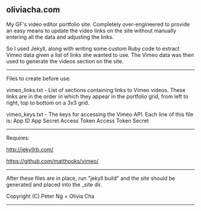 oliviacha.com
-------------

My GF's video editor portfolio site.  Completely over-engineered to provide an easy means to update the video links on the site without manually entering all the data and adjusting the links.

So I used Jekyll, along with writing some custom Ruby code to extract Vimeo data given a list of links she wanted to use.  The Vimeo data was then used to generate the videos section on the site.

---

Files to create before use:

vimeo_links.txt - List of sections containing links to Vimeo videos.  These links are in the order in which they appear in the portfolio grid, from left to right, top to bottom on a 3x3 grid.

vimeo_keys.txt - The keys for accessing the Vimeo API.  Each line of this file is:
App ID
App Secret
Access Token
Access Token Secret

---

Requires:

http://jekyllrb.com/

https://github.com/matthooks/vimeo/

---

After these files are in place, run "jekyll build" and the site should be generated and placed into the _site dir.

Copyright (C) Peter Ng + Olivia Cha

---

